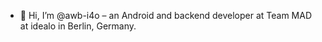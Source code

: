 - 👋 Hi, I’m @awb-i4o – an Android and backend developer at Team MAD at idealo in Berlin, Germany.

<!---
awb-i4o/awb-i4o is a ✨ special ✨ repository because its `README.md` (this file) appears on your GitHub profile.
You can click the Preview link to take a look at your changes.
--->
